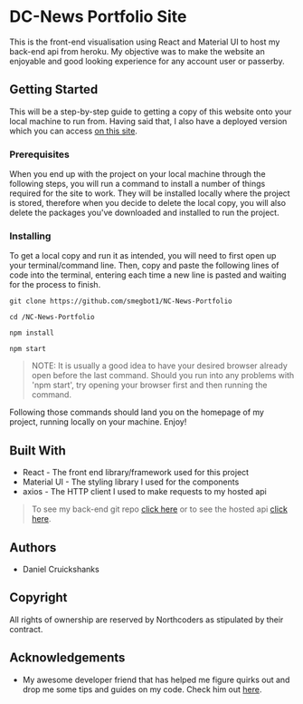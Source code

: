 # DC-News Portfolio Site

This is the front-end visualisation using React and Material UI to host my back-end api from heroku. My objective was to make the website an enjoyable and good looking experience for any account user or passerby.

## Getting Started
This will be a step-by-step guide to getting a copy of this website onto your local machine to run from. Having said that, I also have a deployed version which you can access [on this site](https://dc-news-portfolio.netlify.com/).

### Prerequisites
When you end up with the project on your local machine through the following steps, you will run a command to install a number of things required for the site to work. They will be installed locally where the project is stored, therefore when you decide to delete the local copy, you will also delete the packages you've downloaded and installed to run the project.

### Installing
To get a local copy and run it as intended, you will need to first open up your terminal/command line. Then, copy and paste the following lines of code into the terminal, entering each time a new line is pasted and waiting for the process to finish.

`git clone https://github.com/smegbot1/NC-News-Portfolio`

`cd /NC-News-Portfolio`

`npm install`

`npm start`

> NOTE: It is usually a good idea to have your desired browser already open before the last command. Should you run into any problems with 'npm start', try opening your browser first and then running the command.

Following those commands should land you on the homepage of my project, running locally on your machine. Enjoy!

## Built With
- React - The front end library/framework used for this project
- Material UI - The styling library I used for the components
- axios - The HTTP client I used to make requests to my hosted api

> To see my back-end git repo [click here](https://github.com/smegbot1/be-nc-news) or to see the hosted api [click here](https://nc-news-dc.herokuapp.com/api/).

## Authors
- Daniel Cruickshanks

## Copyright
All rights of ownership are reserved by Northcoders as stipulated by their contract.

## Acknowledgements
- My awesome developer friend that has helped me figure quirks out and drop me some tips and guides on my code. Check him out [here](https://github.com/madltd).